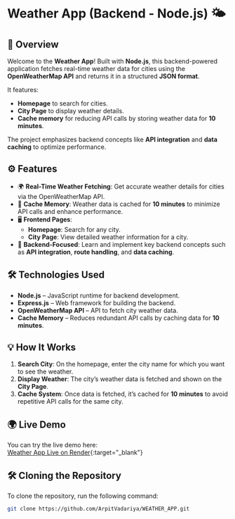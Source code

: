 # Weather App (Backend - Node.js) 🌤️

## 📜 Overview
Welcome to the **Weather App**! Built with **Node.js**, this backend-powered application fetches real-time weather data for cities using the **OpenWeatherMap API** and returns it in a structured **JSON format**. 

It features:
- **Homepage** to search for cities.
- **City Page** to display weather details.
- **Cache memory** for reducing API calls by storing weather data for **10 minutes**.

The project emphasizes backend concepts like **API integration** and **data caching** to optimize performance.

## ⚙️ Features
- 🌍 **Real-Time Weather Fetching**: Get accurate weather details for cities via the OpenWeatherMap API.
- 💾 **Cache Memory**: Weather data is cached for **10 minutes** to minimize API calls and enhance performance.
- 🖥️ **Frontend Pages**:
  - **Homepage**: Search for any city.
  - **City Page**: View detailed weather information for a city.
- 🔧 **Backend-Focused**: Learn and implement key backend concepts such as **API integration**, **route handling**, and **data caching**.

## 🛠️ Technologies Used
- **Node.js** – JavaScript runtime for backend development.
- **Express.js** – Web framework for building the backend.
- **OpenWeatherMap API** – API to fetch city weather data.
- **Cache Memory** – Reduces redundant API calls by caching data for **10 minutes**.

## 💡 How It Works
1. **Search City**: On the homepage, enter the city name for which you want to see the weather.
2. **Display Weather**: The city’s weather data is fetched and shown on the **City Page**.
3. **Cache System**: Once data is fetched, it’s cached for **10 minutes** to avoid repetitive API calls for the same city.

## 🌍 Live Demo
You can try the live demo here:  
[Weather App Live on Render](https://weather-app-yt9k.onrender.com){:target="_blank"}

## 🛠️ Cloning the Repository
To clone the repository, run the following command:

```bash
git clone https://github.com/ArpitVadariya/WEATHER_APP.git
